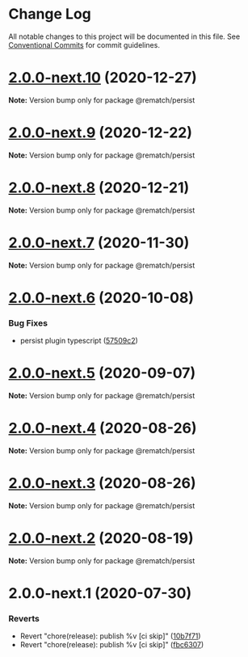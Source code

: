 # Change Log

All notable changes to this project will be documented in this file.
See [Conventional Commits](https://conventionalcommits.org) for commit guidelines.

# [2.0.0-next.10](https://github.com/rematch/rematch/compare/@rematch/persist@2.0.0-next.9...@rematch/persist@2.0.0-next.10) (2020-12-27)

**Note:** Version bump only for package @rematch/persist





# [2.0.0-next.9](https://github.com/rematch/rematch/compare/@rematch/persist@2.0.0-next.8...@rematch/persist@2.0.0-next.9) (2020-12-22)

**Note:** Version bump only for package @rematch/persist





# [2.0.0-next.8](https://github.com/rematch/rematch/compare/@rematch/persist@2.0.0-next.7...@rematch/persist@2.0.0-next.8) (2020-12-21)

**Note:** Version bump only for package @rematch/persist





# [2.0.0-next.7](https://github.com/rematch/rematch/compare/@rematch/persist@2.0.0-next.6...@rematch/persist@2.0.0-next.7) (2020-11-30)

**Note:** Version bump only for package @rematch/persist





# [2.0.0-next.6](https://github.com/rematch/rematch/compare/@rematch/persist@2.0.0-next.5...@rematch/persist@2.0.0-next.6) (2020-10-08)


### Bug Fixes

* persist plugin typescript ([57509c2](https://github.com/rematch/rematch/commit/57509c20018b10e7ab2cbbbd4304b912a85f6ec6))





# [2.0.0-next.5](https://github.com/rematch/rematch/compare/@rematch/persist@2.0.0-next.4...@rematch/persist@2.0.0-next.5) (2020-09-07)

**Note:** Version bump only for package @rematch/persist





# [2.0.0-next.4](https://github.com/rematch/rematch/compare/@rematch/persist@2.0.0-next.3...@rematch/persist@2.0.0-next.4) (2020-08-26)

**Note:** Version bump only for package @rematch/persist





# [2.0.0-next.3](https://github.com/rematch/rematch/compare/@rematch/persist@2.0.0-next.2...@rematch/persist@2.0.0-next.3) (2020-08-26)

**Note:** Version bump only for package @rematch/persist





# [2.0.0-next.2](https://github.com/rematch/rematch/compare/@rematch/persist@2.0.0-next.1...@rematch/persist@2.0.0-next.2) (2020-08-19)

**Note:** Version bump only for package @rematch/persist





# 2.0.0-next.1 (2020-07-30)


### Reverts

* Revert "chore(release): publish %v [ci skip]" ([10b7f71](https://github.com/rematch/rematch/commit/10b7f71f88b44e6d9bf6f60a9c207e01014ff700))
* Revert "chore(release): publish %v [ci skip]" ([fbc6307](https://github.com/rematch/rematch/commit/fbc6307eec881a9856d01217c2cb570f2d131ca0))
